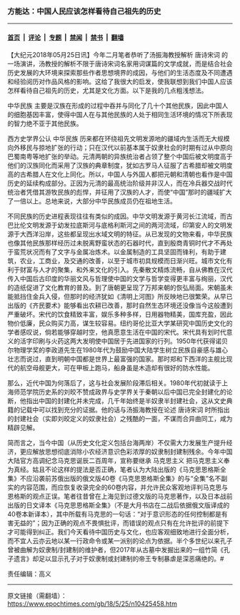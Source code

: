 ### 方能达：中国人民应该怎样看待自己祖先的历史

---

#### [首页](../../../..?n10425458) &nbsp;|&nbsp; [评论](../../../../../epoch-comment?n10425458) &nbsp;|&nbsp; [专题](../../../../../epoch-special?n10425458) &nbsp;|&nbsp; [禁闻](../../../../../epoch-news?n10425458) &nbsp;|&nbsp; [禁书](../../../../../books?n10425458) &nbsp;|&nbsp; [翻墙](https://github.com/gfw-breaker/nogfw/blob/master/README.md?n10425458)


<div class="post_content" id="artbody" itemprop="articleBody">
 <!-- article content begin -->
 <p>
  【大纪元2018年05月25日讯】今年二月笔者恭听了汤振海教授解析
  <ok href="https://www.epochtimes.com/gb/tag/%E5%94%90%E8%AF%97%E5%AE%8B%E8%AF%8D.html">
   唐诗宋词
  </ok>
  的一场演讲，汤教授的解析不限于唐诗宋词名家用词谋篇的文学成就，而是结合社会历史发展的大环境来探索那些作者思想境界的成因，与他们的生活态度及不同遭遇和经验阅历对作品风格的影响。这给了我很大的启发，使我联想到我们中国人应该怎样看待自己祖先的历史，尤其是文化方面。以下是我的几点粗浅想法。
 </p>
 <div class="message-row">
  <div class="message">
   <p>
    <ok href="https://www.epochtimes.com/gb/tag/%E4%B8%AD%E5%8D%8E%E6%B0%91%E6%97%8F.html">
     中华民族
    </ok>
    主要是汉族在形成的过程中吞并与同化了几十个其他民族，因此中国人的细胞基因丰富，使得中国人在与其他民族的人处于相同生活环境的情况下所表现的智力绝不亚于其他民族。
   </p>
   <p>
    西方史学界公认
    <ok href="https://www.epochtimes.com/gb/tag/%E4%B8%AD%E5%8D%8E%E6%B0%91%E6%97%8F.html">
     中华民族
    </ok>
    历来都在环绕祖先文明发源地的疆域内生活而无大规模向外移民与掠地扩张的行动；只在汉代以前基本属于奴隶社会的时期有过从中原向巴蜀南粤等地扩张的举动。元清两朝的异族统治者占领了整个中国后被文明度高于他们的汉族同化而采用了汉族的典章制度，犹如古罗马人征服了古希腊却被文明度高的古希腊人在文化上同化。所以，中国人与外国人都把元朝和清朝也看作是中国历史的延续构成部分。正因为元清的最高统治阶级并非汉人，而在冷兵器交战时代统治者凭借其游牧民族的彪悍，并征用了汉族的人才，而使“中国”那时的疆域扩大了一倍以上。总地来说，大部分中华民族成员仍在祖地生活。
   </p>
   <p>
    不同民族的历史进程表现往往有类似的成因。中华文明发源于黄河长江流域，而古巴比伦文明发源于幼发拉底斯河与底格利斯河之间的两河流域，印第安人的文明发源于大西洋沿岸，这些都呈现出水域文明的特征。从已发现的文物来看，中华民族也像其他民族那样经历过未脱离野蛮状态的石器时代，直到殷商青铜时代才不再处于蛮荒状况而有了文字与金属冶炼术。以金属制造的工具坚固而锋利，有助于建筑，农业，工商业，及交通的改善，以至于城市初具规模而日渐兴旺。城市文化有利于财富与人才的聚集，和外来文化的引入。先秦散文精炼流畅，自从佛教在汉代传入中国后古印度的华丽文风与哲理使中国的文学与哲学变得更丰富与绚丽，汉代的造纸促进了文化教育的普及。到了唐朝更呈现了万邦来朝的恢弘局面。宋朝虽未能抵挡住金兵入侵，但那时的经济犹如《清明上河图》所反映地已很繁荣。从早已出版的《齐民要术》能够看出农耕已改善，那时自然生态环境还没像当今这般遭到严重破坏。宋代的饮食精致丰富，娱乐多种多样，日用器物精美，国库充盈，因此物价低廉，民众购买力高，谋生较容易。纽约哥伦比亚大学某研究中国历史文化的学者感叹说，倘若能够穿越时空，他真愿意生活在中国的宋代。宋代具有划时代意义的活字印刷与火药这两大发明使中国居于先进国家的行列。1950年代获得诺贝尔物理学奖的李政道先生在1980年代为鼓励中国大陆学生树立民族自豪感与雄心壮志而说过，直到明朝中国都是世界上最富强的国家。那时郑和下西洋的主舰比现代的航空母舰更大，可在甲板上跑马，船身虽是木造却有很好的防水性能。
   </p>
   <p>
    那么，近代中国为何落后了，这与社会发展阶段滞后相关。1980年代初就读于上海师范学院历史系的刘皎不赞成政界与史学界关于秦朝以后中国已完全封建化的论断，他指出中国的封建化并未完成，几千年始终是半奴隶半封建社会，这从文史典籍的记载中可以找到充分的证据。他的话与汤振海教授在论述
    <ok href="https://www.epochtimes.com/gb/tag/%E5%94%90%E8%AF%97%E5%AE%8B%E8%AF%8D.html">
     唐诗宋词
    </ok>
    时所指出的封建社会（实即刘皎定义的奴隶社会）之残酷的一面，不谋而合异曲同工，咸为精辟见解。
   </p>
   <p>
    简而言之，当今中国（从历史文化定义包括台海两岸）不仅需大力发展生产提升经济，更应解放思想彻底消除小农经济意识色彩浓厚的奴隶制封建制残余。今年中国大陆官方高调纪念马克思诞辰二百周年，宣称要继承
    <ok href="https://www.epochtimes.com/gb/tag/%E9%A9%AC%E5%85%8B%E6%80%9D%E4%B8%BB%E4%B9%89.html">
     马克思主义
    </ok>
    把马克思主义奉为真经。姑且不论这样的提法是否正确，笔者认为大陆出版的《马克思恩格斯全集》不应沿袭前苏俄出版的俄文版40卷《马克思恩格斯全集》的与“全集”名不副实的内容范围，而应恢复收录完全的60卷内容，并允许民众客观地评判马克思与恩格斯的观点正误。笔者往昔曾在上海见到过德文版的马克思著作，以及日本战前出版的日文译本《马克思恩格斯全集》（不是大月书店在二战后依据俄文版译成的40卷本新译本），其中所载有马克思的一句话：“对于意识形态的任何控制都是有害无益的”；因为正确的观点不畏惧批评，而错误的观点只有在允许批评的前提下才可能得到纠正。我们今天看待中国历史与文化，也应客观细致地进行全面分析，而不宜人云亦云地以某一行政命令或某一派别的论点为依据。半个多世纪以来孔子曾被曲解为奴隶制/封建制的维护者，但2017年从古墓中发掘出来的一组竹简《孔子遗言》却足以显示孔子对于奴隶制或封建制的帝王专制暴虐是深恶痛绝的。#
   </p>
  </div>
  <p>
   责任编辑：高义
  </p>
 </div>
 <!-- article content end -->
 <div id="below_article_ad">
 </div>
</div>


---

原文链接（需翻墙）：https://www.epochtimes.com/gb/18/5/25/n10425458.htm